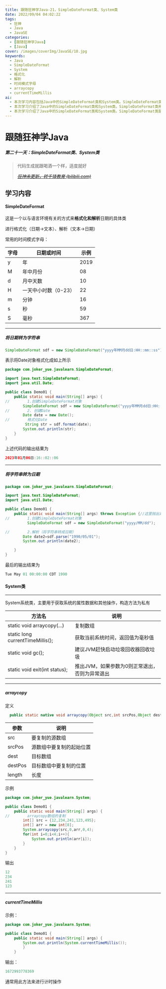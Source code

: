 ```yaml
---
title: 跟随狂神学Java-21，SimpleDateFormat类、System类
date: 2022/09/04 04:02:22
tags:
  - 狂神
  - Java
  - JavaSE
categories:
  - [跟随狂神学Java]
  - [Java]
cover: /images/coverImg/JavaSE/10.jpg
keywords:
  - Java
  - SimpleDateFormat
  - System
  - 格式化
  - 解析
  - 时间模式字母
  - arraycopy
  - currentTimeMillis
ai:
  - 本次学习内容包括Java中的SimpleDateFormat类和System类。SimpleDateFormat类是一个以与语言环境有关的方式来格式化和解析日期的具体类，常用的时间模式字母包括年、年中月份、月中天数、一天中小时数、分钟、秒和毫秒。可以将日期转为字符串，也可以将字符串转为日期。System类主要用于获取系统的属性数据和其他操作，包括复制数组、获取当前系统时间、建议JVM赶快启动垃圾回收器回收垃圾和退出JVM等。其中，currentTimeMillis方法通常用于计时操作。关键字包括Java、SimpleDateFormat、System、格式化、解析、时间模式字母、arraycopy和currentTimeMillis。
  - 本次学习介绍了Java中的SimpleDateFormat类和System类。SimpleDateFormat类用于格式化和解析日期，System类用于获取系统属性和进行其他操作，如复制数组、获取当前系统时间、建议JVM启动垃圾回收器回收垃圾和退出JVM等
  - 本次学习介绍了Java中的SimpleDateFormat类和System类。SimpleDateFormat类是一个具体类，用于格式化和解析日期，可以将日期转为字符串，也可以将字符串转为日期。常用的时间模式字母包括年、年中月份、月中天数、一天中小时数、分钟、秒和毫秒。System类主要用于获取系统的属性数据和进行其他操作，如复制数组、获取当前系统时间、建议JVM启动垃圾回收器回收垃圾和退出JVM等。其中，currentTimeMillis方法通常用于计时操作。
---
```

# 跟随狂神学Java

##### 第二十一天：SimpleDateFormat类、System类

> 代码生成就跟喝酒一个样，适度就好
>
> *~~[狂神未更新，转千锋教育 (bilibili.com)](https://www.bilibili.com/video/BV1vt4y197nY?spm_id_from=333.337.search-card.all.click)~~*

## 学习内容

#### SimpleDateFormat

这是一个以与语言环境有关的方式来**格式化和解析**日期的具体类

进行格式化（日期->文本）、解析（文本->日期）

常用的时间模式字母：

| 字母 | 日期或时间           | 示例 |
| ---- | -------------------- | ---- |
| y    | 年                   | 2019 |
| M    | 年中月份             | 08   |
| d    | 月中天数             | 10   |
| H    | 一天中小时数（0-23） | 22   |
| m    | 分钟                 | 16   |
| s    | 秒                   | 59   |
| S    | 毫秒                 | 367  |

---

##### 将日期转为字符串

~~~JAVA
SimpleDateFormat sdf = new SimpleDateFormat("yyyy年MM月dd日:HH::mm::ss");
~~~

表示将Date对象格式化成如上所示

~~~JAVA
package com.joker_yue.javalearn.SimpleDateFormat;

import java.text.SimpleDateFormat;
import java.util.Date;

public class Demo01 {
    public static void main(String[] args) {
//        1.创建SimpleDateFormat对象
        SimpleDateFormat sdf = new SimpleDateFormat("yyyy年MM月dd日:HH::mm::ss");
//        2. 创建Date
        Date date = new Date();
//        格式化Date
         String str = sdf.format(date);
        System.out.println(str);
    }
}
~~~

上述代码的输出结果为

~~~JAVA
2023年01月06日:16::02::06
~~~

---

##### 将字符串转为日期

~~~java
package com.joker_yue.javalearn.SimpleDateFormat;

import java.text.SimpleDateFormat;
import java.util.Date;

public class Demo01 {
    public static void main(String[] args) throws Exception {//这里抛出异常是因为默认的Date格式与设置的不同，防止程序报错
//        1.创建SimpleDateFormat对象
          SimpleDateFormat sdf = new SimpleDateFormat("yyyy/MM/dd");

//        2.解析（将字符串转成日期）
        Date date2=sdf.parse("1990/05/01");
        System.out.println(date2);

    }
}
~~~

最后的输出结果为

~~~JAva
Tue May 01 00:00:00 CDT 1990
~~~





#### System类

---

System系统类，主要用于获取系统的属性数据和其他操作，构造方法为私有

| 方法名                           | 说明                                           |
| -------------------------------- | ---------------------------------------------- |
| static void arraycopy(...)       | 复制数组                                       |
| static long currentTimeMillis(); | 获取当前系统时间，返回值为毫秒值               |
| static void gc();                | 建议JVM赶快启动垃圾回收器回收垃圾              |
| static void exit(int status);    | 推出JVM，如果参数为0则正常退出，否则为异常退出 |



---

##### arraycopy

 定义

~~~Java
  public static native void arraycopy(Object src,int srcPos,Object dest, int destPos,int length);
~~~

| 参数    | 说明                     |
| ------- | ------------------------ |
| src     | 要复制的源数组           |
| srcPos  | 源数组中要复制的起始位置 |
| dest    | 目标数组                 |
| destPos | 目标数组中要复制的位置   |
| length  | 长度                     |

 示例

~~~Java
package com.joker_yue.javalearn.System;

public class Demo01 {
    public static void main(String[] args) {
//        arraycopy数组的复制
        int[] src = {12,234,241,123,495};
        int[] arr = new int[8];
        System.arraycopy(src,0,arr,0,4);
        for(int i=0;i<4;i++){
            System.out.println(arr[i]);
        }
    }
}
~~~

输出

~~~Java
12
234
241
123
~~~

---

##### currentTimeMillis

示例：

~~~java
package com.joker_yue.javalearn.System;

public class Demo01 {
    public static void main(String[] args) {
        System.out.println(System.currentTimeMillis());
        }
    }
~~~



输出：

~~~Java
1672993778369
~~~

通常用此方法来进行计时操作



